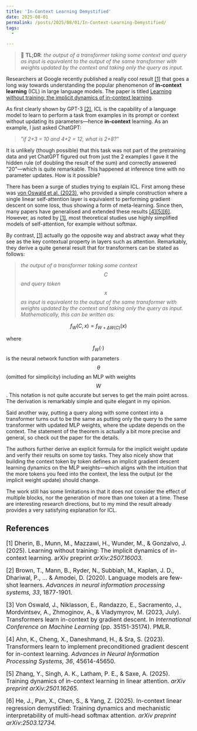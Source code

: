 ```yaml
---
title: 'In-Context Learning Demystified'
date: 2025-08-01
permalink: /posts/2025/08/01/In-Context-Learning-Demystified/
tags:
  - 

---
```


>  📖 **TL;DR**: *the output of a transformer taking some context and query 
as input is equivalent to the output of the same transformer with weights 
updated by the context and taking only the query as input.*

Researchers at Google recently published a really cool result [[1]](#1) 
that goes a long way towards understanding the popular phenomenon of **in-context 
learning** (ICL) in large language models. The paper is titled [Learning without 
training: the implicit dynamics of in-context learning](https://arxiv.org/abs/2507.16003). 

As first clearly shown by GPT-3 [[2]](#2), ICL is the capability of a language 
model to learn to perform a task from examples in its prompt or context without 
updating its parameters—hence **in-context** learning. As an example, I just 
asked ChatGPT:

> *"if 2+3 = 10 and 4+2 = 12, what is 2+8?"*

It is unlikely (though possible) that this task was not part of the pretraining 
data and yet ChatGPT figured out from just the 2 examples I gave it the hidden 
rule (of doubling the result of the sum) and correctly answered "20"—which is 
quite remarkable. This happened at inference time with no parameter updates. 
How is it possible?

There has been a surge of studies trying to explain ICL. First among these was 
[von Oswald et al. (2023)](https://proceedings.mlr.press/v202/von-oswald23a.html), 
who provided a simple construction where a single linear self-attention layer is 
equivalent to performing gradient descent on some loss, thus showing a form of meta-learning. Since then, many papers have generalised and extended these 
results [[4]](#4)[[5]](#5)[[6]](#6). However, as noted by [[1]](#1), most 
theoretical studies use highly simplified models of self-attention, for example 
without softmax.

By contrast, [[1]](#1) actually go the opposite way and abstract away what they 
see as the key contextual property in layers such as attention. Remarkably, 
they derive a quite general result that for transformers can be stated as 
follows:

> *the output of a transformer taking some context $$C$$ and query token $$x$$ 
as input is equivalent to the output of the same transformer with weights 
updated by the context and taking only the query as input. Mathematically, 
this can be written as:*

$$
f_W(C, x) = f_{W + \Delta W(C)}(x)
$$

where $$f_W(\cdot)$$ is the neural network function with parameters $$\theta$$ 
(omitted for simplicity) including an MLP with weights $$W$$. This notation is 
not quite accurate but serves to get the main point across. The derivation is 
remarkably simple and quite elegant in my opinion.

Said another way, putting a query along with some context into a transformer 
turns out to be the same as putting only the query to the same transformer 
with updated MLP weights, where the update depends on the context. The statement 
of the theorem is actually a bit more precise and general, so check out the 
paper for the details.

The authors further derive an explicit formula for the implicit weight update 
and verify their results on some toy tasks. They also nicely show that building 
the context token by token defines an implicit gradient descent learning 
dynamics on the MLP weights—which aligns with the intuition that the more tokens 
you feed into the context, the less the output (or the implicit weight update) 
should change.

The work still has some limitations in that it does not consider the effect of 
multiple blocks, nor the generation of more than one token at a time. These are 
interesting research directions, but to my mind the result already provides a 
very satisfying explanation for ICL.


## References

<p> <font size="3"> <a id="1">[1]</a> 
Dherin, B., Munn, M., Mazzawi, H., Wunder, M., & Gonzalvo, J. (2025). Learning without training: The implicit dynamics of in-context learning. arXiv preprint <i>arXiv:2507.16003.</i> </font> </p>

<p> <font size="3"> <a id="2">[2]</a> 
Brown, T., Mann, B., Ryder, N., Subbiah, M., Kaplan, J. D., Dhariwal, P., ... & Amodei, D. (2020). Language models are few-shot learners. <i>Advances in neural information processing systems, 33</i>, 1877-1901.</font> </p>

<p> <font size="3"> <a id="3">[3]</a> 
Von Oswald, J., Niklasson, E., Randazzo, E., Sacramento, J., Mordvintsev, A., Zhmoginov, A., & Vladymyrov, M. (2023, July). Transformers learn in-context by gradient descent. In <i>International Conference on Machine Learning</i> (pp. 35151-35174). PMLR.</font> </p>

<p> <font size="3"> <a id="4">[4]</a> 
Ahn, K., Cheng, X., Daneshmand, H., & Sra, S. (2023). Transformers learn to implement preconditioned gradient descent for in-context learning. <i>Advances in Neural Information Processing Systems, 36</i>, 45614-45650.</font> </p>

<p> <font size="3"> <a id="5">[5]</a> 
Zhang, Y., Singh, A. K., Latham, P. E., & Saxe, A. (2025). Training dynamics of in-context learning in linear attention. <i>arXiv preprint arXiv:2501.16265.</i> </font> </p>

<p> <font size="3"> <a id="6">[6]</a> 
He, J., Pan, X., Chen, S., & Yang, Z. (2025). In-context linear regression demystified: Training dynamics and mechanistic interpretability of multi-head softmax attention. <i>arXiv preprint arXiv:2503.12734.</i> </font> </p>
